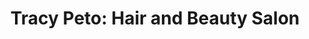---
title: "Tracy Peto: Hair and Beauty Salon"
url: /holmfirth/tracy-peto-hair-and-beauty-salon/
shop: hairdresser
---